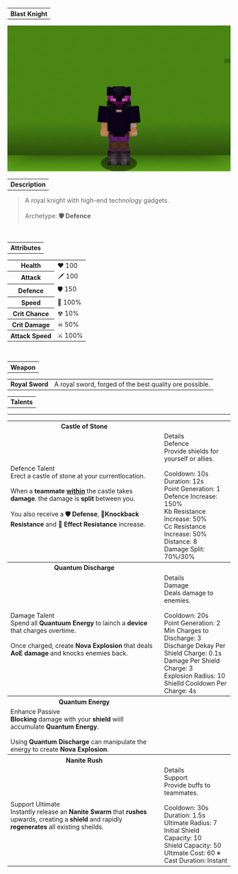 <table>
    <tr>
        <th>Blast Knight</th>
    </tr>
</table>

![Blast Knight Selfie](BlastKnight.png)

<table>
    <tr>
        <th>Description</th>
    </tr>
</table>

>A royal knight with high-end technology gadgets.
<br><br>Archetype:<b> 🛡 Defence</b>


<br>
<table>
    <tr>
        <th>Attributes</th>
    </tr>
</table>
<table>
    <tr>
        <th>Health</th>
        <td>♥ 100</td>
    </tr>
        <th>Attack</th>
        <td>🗡 100</td>
    <tr>
        <th>Defence</th>
        <td>🛡 150</td>
    </tr>
    <tr>
        <th>Speed</th>
        <td>🌊 100%</td>
    </tr>
    <tr>
        <th>Crit Chance</th>
        <td>☢ 10%</td>
    </tr>
    <tr>
        <th>Crit Damage</th>
        <td>☠ 50%</td>
    </tr>
    <tr>
        <th>Attack Speed</th>
        <td>⚔ 100%</td>
    </tr>
</table>
<br>

<table>
    <tr>
        <th>Weapon</th>
    </tr>
</table>
<table>
    <tr>
        <td><b>Royal Sword</b></td>
        <td>A royal sword, forged of the best quality ore possible.</td>
    </tr>
</table>

<table>
    <tr>
        <th>Talents</th>
    </tr>
</table>

---
<table>
    <tr>
        <th>Castle of Stone</th>
        <th></th>
    </tr>
    <tr>
        <td>
            Defence Talent
            <br>Erect a castle of stone at your currentlocation.
            <br><br>When a <b>teammate</b> <u><b>within</b></u> the castle takes
            <b>damage</b>. the damage is <b>split</b> between you.
            <br><br>You also receive a <b>🛡 Defense</b>, <b>🦏Knockback
            Resistance</b> and <b>🐚 Effect Resistance</b> increase.
        </td>
      <td>
          Details
          <br>Defence
          <br>Provide shields for yourself or allies.
          <br><br>Cooldown: 10s
          <br>Duration: 12s
          <br>Point Generation: 1
          <br>Defence Increase: 150%
          <br>Kb Resistance Increase: 50%
          <br>Cc Resistance Increase: 50%
          <br>Distance: 8
          <br>Damage Split: 70%/30%
      </td>
    </tr>
    <tr>
        <th>Quantum Discharge</th>
        <th></th>
    </tr>
    <tr>
        <td>
            Damage Talent
            <br>Spend all <b>Quantuum Energy</b> to lainch a <b>device</b> that charges overtime.
            <br><br>Once charged, create <b>Nova Explosion</b> that deals <b>AoE damage</b> and knocks enemies back.
        </td>
        <td>
            Details
            <br>Damage
            <br>Deals damage to enemies.
            <br><br>Cooldown: 20s
            <br>Point Generation: 2
            <br>Min Charges to Discharge: 3
            <br>Discharge Dekay Per Shield Charge: 0.1s
            <br>Damage Per Shield Charge: 3
            <br>Explosion Radius: 10
            <br>Shielld Cooldown Per Charge: 4s
        </td>
    </tr>
    <tr>
        <th>Quantum Energy</th>
        <th></th>
    </tr>
    <tr>
        <td>
            Enhance Passive
            <br><b>Blocking</b> damage with your <b>shield</b> wiill accumulate <b>Quantum Energy</b>.
            <br><br>Using <b>Quantum Discharge</b> can manipulate the energy to create <b>Nova Explosion</b>.
        </td>
        <td></td>
    </tr>
    <tr>
        <th>Nanite Rush</th>
        <th></th>
    </tr>
    <tr>
        <td>
            Support Ultimate
            <br>Instantly release an <b>Nanite Swarm</b> that <b>rushes</b> upwards, creating a <b>shield</b> and rapidly <b>regenerates</b> all existing sheilds.
        </td>
        <td>
            Details
            <br>Support
            <br>Provide buffs to teammates.
            <br><br>Cooldown: 30s
            <br>Duration: 1.5s
            <br>Ultimate Radius: 7
            <br>Initial Shield Capacity: 10
            <br>Shield Capacity: 50
            <br>Ultimate Cost: 60 ※
            <br>Cast Duration: Instant
        </td>
    </tr>
</table>